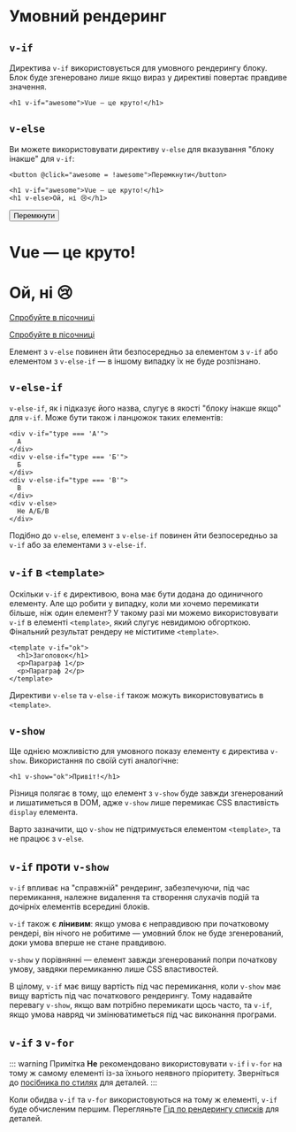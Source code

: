 # Умовний рендеринг

<div class="options-api">
  <VueSchoolLink href="https://vueschool.io/lessons/conditional-rendering-in-vue-3" title="Безкоштовний урок по умовному рендеринг у Vue.js"/>
</div>

<div class="composition-api">
  <VueSchoolLink href="https://vueschool.io/lessons/vue-fundamentals-capi-conditionals-in-vue" title="Безкоштовний урок по умовному рендеринг у Vue.js"/>
</div>

<script setup>
import { ref } from 'vue'
const awesome = ref(true)
</script>

## `v-if`

Директива `v-if` використовується для умовного рендерингу блоку. Блок буде згенеровано лише якщо вираз у директиві повертає правдиве значення.

```vue-html
<h1 v-if="awesome">Vue — це круто!</h1>
```

## `v-else`

Ви можете використовувати директиву `v-else` для вказування "блоку інакше" для `v-if`:

```vue-html
<button @click="awesome = !awesome">Перемкнути</button>

<h1 v-if="awesome">Vue — це круто!</h1>
<h1 v-else>Ой, ні 😢</h1>
```

<div class="demo">
  <button @click="awesome = !awesome">Перемкнути</button>
  <h1 v-if="awesome">Vue — це круто!</h1>
  <h1 v-else>Ой, ні 😢</h1>
</div>

<div class="composition-api">

[Спробуйте в пісочниці](https://sfc.vuejs.org/#eNp9kE9KAzEUxq/ymk0VOhO6LWnRS7jKph3f2KnNH5JMuygDRcETiLiy4B0KWtQzZK7gCTyCSWewotDde1++70fetyLnWqeLEsmAMJuZQjuw6Eo94rIQWhkHKzCYQwW5UQK6wdrlkstMSetgvESrBMIwek6cKfGUS0YbUECExaHQ87HDsAGwSemcknCWzYvsesjJAdBpR05GfuO39dpv/Zvf+ff6tr7xL4w20T2UOzbtwyIp8gMi5C5KhM/1PdR3fgt+V6/30Y8Oo9N+zLUpnFsc+Sf/2oNAf4CvzeNza2H057ukR5oCEjHW6cwqGSpaxSN4+2A5GcBeiVooJu6cTJ3TdkCpzbNY7MymylzRMKWmlK4QmKIVycSopUUTwJz0fjFoEBdoEoPyEg2aY8w/1n/ciK24rEj1DYqhuiY=)

</div>
<div class="options-api">

[Спробуйте в пісочниці](https://sfc.vuejs.org/#eNp9kVFKAzEQhq8y5kmhu6Gvy7boJXzKy3Y7tVt3syGZtEIpFAVPIOKTBe9Q0KKeIXsFT+ARTLpLFQVDCPNn5v8If5bsTKl4bpElLDW5LhQNhcQrVWuCMU4yWxIshQQYZ5Qdn7S1II1ktQxKEPiVLdDUFSZA2mI7sgo9f/id8gPaC8JKlRmhVwDpyBLVEk7zssgvB4J1JBjAUVcKNnQbt23Wbute3c69NTfNtXtOeWvdQwWl0z7Mo2LyjfC+c4vwsb6D5tZtwe2a9d76fpTyaT/4OheWBofu0b30wNPv4XPz8NSNpPzwXNZjRRWCiapMxTNTSx9am0fXMIIlbULhzqcatGBTImUSzs0kD1HPTFzrC+6rWFtJRYUxmioa6XphUHuwYL0fDO4v56gjjXKMGvV/zF+jf7gBG76Erb4AVmLAPQ==)

</div>

Елемент з `v-else` повинен йти безпосередньо за елементом з `v-if` або елементом з `v-else-if` — в іншому випадку їх не буде розпізнано.

## `v-else-if`

`v-else-if`, як і підказує його назва, слугує в якості "блоку інакше якщо" для `v-if`. Може бути також і ланцюжок таких елементів:

```vue-html
<div v-if="type === 'А'">
  А
</div>
<div v-else-if="type === 'Б'">
  Б
</div>
<div v-else-if="type === 'В'">
  В
</div>
<div v-else>
  Не А/Б/В
</div>
```

Подібно до `v-else`, елемент з `v-else-if` повинен йти безпосередньо за `v-if` або за елементами з `v-else-if`.

## `v-if` в `<template>`

Оскільки `v-if` є директивою, вона має бути додана до одиничного елементу. Але що робити у випадку, коли ми хочемо перемикати більше, ніж один елемент? У такому разі ми можемо використовувати `v-if` в елементі `<template>`, який слугує невидимою обгорткою. Фінальний результат рендеру не міститиме `<template>`.

```vue-html
<template v-if="ok">
  <h1>Заголовок</h1>
  <p>Параграф 1</p>
  <p>Параграф 2</p>
</template>
```

Директиви `v-else` та `v-else-if` також можуть використовуватись в `<template>`.

## `v-show`

Ще однією можливістю для умовного показу елементу є директива `v-show`. Використання по своїй суті аналогічне:

```vue-html
<h1 v-show="ok">Привіт!</h1>
```

Різниця полягає в тому, що елемент з `v-show` буде завжди згенерований и лишатиметься в DOM, адже `v-show` лише перемикає CSS властивість `display` елемента.

Варто зазначити, що `v-show` не підтримується елементом `<template>`, та не працює з `v-else`.

## `v-if` проти `v-show`

`v-if` впливає на "справжній" рендеринг, забезпечуючи, під час перемикання, належне видалення та створення слухачів подій та дочірніх елементів всередині блоків.

`v-if` також є **лінивим**: якщо умова є неправдивою при початковому рендері, він нічого не робитиме — умовний блок не буде згенерований, доки умова вперше не стане правдивою.

`v-show` у порівнянні — елемент завжди згенерований попри початкову умову, завдяки перемиканню лише CSS властивостей.

В цілому, `v-if` має вищу вартість під час перемикання, коли `v-show` має вищу вартість під час початкового рендерингу. Тому надавайте перевагу `v-show`, якщо вам потрібно перемикати щось часто, та `v-if`, якщо умова навряд чи змінюватиметься під час виконання програми.

## `v-if` з `v-for`

::: warning Примітка
**Не** рекомендовано використовувати `v-if` і `v-for` на тому ж самому елементі із-за їхнього неявного пріоритету. Зверніться до [посібника по стилях](/style-guide/rules-essential.html#уникайте-v-if-з-v-for) для деталей.
:::

Коли обидва `v-if` та `v-for` використовуються на тому ж елементі, `v-if` буде обчисленим першим. Перегляньте [Гід по рендерингу списків](list.html#v-for-з-v-if) для деталей.
